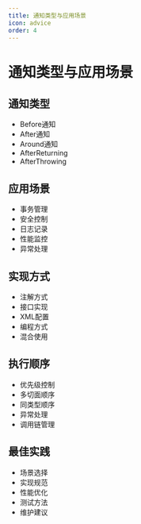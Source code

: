 ```yaml
---
title: 通知类型与应用场景
icon: advice
order: 4
---
```


# 通知类型与应用场景

## 通知类型
- Before通知
- After通知
- Around通知
- AfterReturning
- AfterThrowing

## 应用场景
- 事务管理
- 安全控制
- 日志记录
- 性能监控
- 异常处理

## 实现方式
- 注解方式
- 接口实现
- XML配置
- 编程方式
- 混合使用

## 执行顺序
- 优先级控制
- 多切面顺序
- 同类型顺序
- 异常处理
- 调用链管理

## 最佳实践
- 场景选择
- 实现规范
- 性能优化
- 测试方法
- 维护建议
